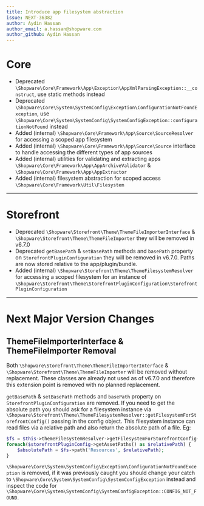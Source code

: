 ```yaml
---
title: Introduce app filesystem abstraction
issue: NEXT-36382
author: Aydin Hassan
author_email: a.hassan@shopware.com
author_github: Aydin Hassan
---
```

# Core
* Deprecated `\Shopware\Core\Framework\App\Exception\AppXmlParsingException::__construct`, use static methods instead
* Deprecated `\Shopware\Core\System\SystemConfig\Exception\ConfigurationNotFoundException`, use `\Shopware\Core\System\SystemConfig\SystemConfigException::configurationNotFound` instead
* Added (internal) `\Shopware\Core\Framework\App\Source\SourceResolver` for accessing a scoped app filesystem
* Added (internal) `\Shopware\Core\Framework\App\Source\Source` interface to handle accessing the different types of app sources
* Added (internal) utilities for validating and extracting apps `\Shopware\Core\Framework\App\AppArchiveValidator` & `\Shopware\Core\Framework\App\AppExtractor`
* Added (internal) filesystem abstraction for scoped access `\Shopware\Core\Framework\Util\Filesystem`
___
# Storefront
* Deprecated `\Shopware\Storefront\Theme\ThemeFileImporterInterface` & `\Shopware\Storefront\Theme\ThemeFileImporter` they will be removed in v6.7.0
* Deprecated `getBasePath` & `setBasePath` methods and `basePath` property on `StorefrontPluginConfiguration` they will be removed in  v6.7.0. Paths are now stored relative to the app/plugin/bundle.
* Added (internal) `\Shopware\Storefront\Theme\ThemeFilesystemResolver` for accessing a scoped filesystem for an instance of `\Shopware\Storefront\Theme\StorefrontPluginConfiguration\StorefrontPluginConfiguration`
___
# Next Major Version Changes
## ThemeFileImporterInterface & ThemeFileImporter Removal
Both `\Shopware\Storefront\Theme\ThemeFileImporterInterface` & `\Shopware\Storefront\Theme\ThemeFileImporter` will be removed without replacement. These classes are already not used as of v6.7.0 and therefore this extension point is removed with no planned replacement.

`getBasePath` & `setBasePath` methods and `basePath` property on `StorefrontPluginConfiguration` are removed. If you need to get the absolute path you should ask for a filesystem instance via `\Shopware\Storefront\Theme\ThemeFilesystemResolver::getFilesystemForStorefrontConfig()` passing in the config object. 
This filesystem instance can read files via a relative path and also return the absolute path of a file. Eg:

```php
$fs = $this->themeFilesystemResolver->getFilesystemForStorefrontConfig($storefrontPluginConfig);
foreach($storefrontPluginConfig->getAssetPaths() as $relativePath) {
    $absolutePath = $fs->path('Resources', $relativePath);
}
```

`\Shopware\Core\System\SystemConfig\Exception\ConfigurationNotFoundException` is removed, if it was previously caught you should change your catch to `\Shopware\Core\System\SystemConfig\SystemConfigException` instead and inspect the code for `\Shopware\Core\System\SystemConfig\SystemConfigException::CONFIG_NOT_FOUND`.
